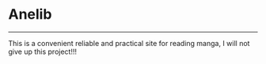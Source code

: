 # Anelib
___
This is a convenient reliable and practical site for reading manga, I will not give up this project!!!
